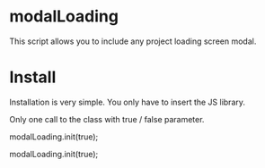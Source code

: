 modalLoading
=========

This script allows you to include any project loading screen modal.


Install
=========

Installation is very simple. You only have to insert the JS library.

Only one call to the class with true / false parameter.


modalLoading.init(true);


modalLoading.init(true);
